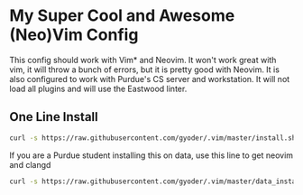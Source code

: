 # My Super Cool and Awesome (Neo)Vim Config

This config should work with Vim* and Neovim. It won't work great with vim, it 
will throw a bunch of errors, but it is pretty good with Neovim. It is also 
configured to work with Purdue's CS server and workstation. It will not 
load all plugins and will use the Eastwood linter.

## One Line Install

```bash
curl -s https://raw.githubusercontent.com/gyoder/.vim/master/install.sh | bash
```

If you are a Purdue student installing this on data, use this line to get neovim and clangd

```bash
curl -s https://raw.githubusercontent.com/gyoder/.vim/master/data_install.sh | bash
```


